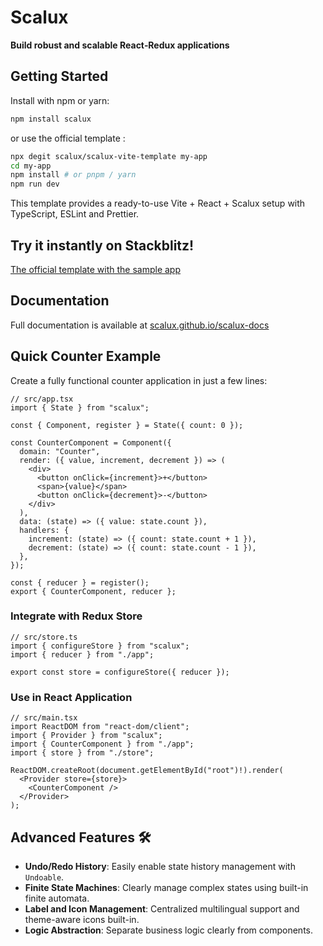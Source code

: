 # Scalux

**Build robust and scalable React‑Redux applications**

## Getting Started

Install with npm or yarn:

```bash
npm install scalux
```

or use the official template :

```bash
npx degit scalux/scalux-vite-template my-app
cd my-app
npm install # or pnpm / yarn
npm run dev
```

This template provides a ready-to-use Vite + React + Scalux setup with TypeScript, ESLint and Prettier.

## Try it instantly on Stackblitz!

[The official template with the sample app](https://stackblitz.com/~/github.com/scalux/scalux-vite-template)

## Documentation

Full documentation is available at [scalux.github.io/scalux-docs](https://scalux.github.io/scalux-docs/)

## Quick Counter Example

Create a fully functional counter application in just a few lines:

```tsx
// src/app.tsx
import { State } from "scalux";

const { Component, register } = State({ count: 0 });

const CounterComponent = Component({
  domain: "Counter",
  render: ({ value, increment, decrement }) => (
    <div>
      <button onClick={increment}>+</button>
      <span>{value}</span>
      <button onClick={decrement}>-</button>
    </div>
  ),
  data: (state) => ({ value: state.count }),
  handlers: {
    increment: (state) => ({ count: state.count + 1 }),
    decrement: (state) => ({ count: state.count - 1 }),
  },
});

const { reducer } = register();
export { CounterComponent, reducer };
```

### Integrate with Redux Store

```tsx
// src/store.ts
import { configureStore } from "scalux";
import { reducer } from "./app";

export const store = configureStore({ reducer });
```

### Use in React Application

```tsx
// src/main.tsx
import ReactDOM from "react-dom/client";
import { Provider } from "scalux";
import { CounterComponent } from "./app";
import { store } from "./store";

ReactDOM.createRoot(document.getElementById("root")!).render(
  <Provider store={store}>
    <CounterComponent />
  </Provider>
);
```

## Advanced Features 🛠️

- **Undo/Redo History**: Easily enable state history management with `Undoable`.
- **Finite State Machines**: Clearly manage complex states using built-in finite automata.
- **Label and Icon Management**: Centralized multilingual support and theme-aware icons built-in.
- **Logic Abstraction**: Separate business logic clearly from components.
